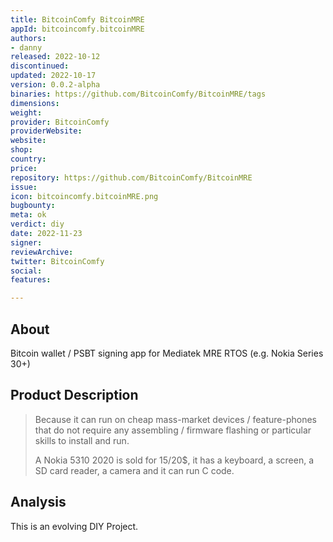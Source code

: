 ```yaml
---
title: BitcoinComfy BitcoinMRE
appId: bitcoincomfy.bitcoinMRE
authors:
- danny
released: 2022-10-12
discontinued: 
updated: 2022-10-17
version: 0.0.2-alpha
binaries: https://github.com/BitcoinComfy/BitcoinMRE/tags
dimensions: 
weight: 
provider: BitcoinComfy
providerWebsite: 
website: 
shop: 
country: 
price: 
repository: https://github.com/BitcoinComfy/BitcoinMRE
issue: 
icon: bitcoincomfy.bitcoinMRE.png
bugbounty: 
meta: ok
verdict: diy
date: 2022-11-23
signer: 
reviewArchive: 
twitter: BitcoinComfy
social: 
features: 

---
```


## About 

Bitcoin wallet / PSBT signing app for Mediatek MRE RTOS (e.g. Nokia Series 30+)

## Product Description 

> Because it can run on cheap mass-market devices / feature-phones that do not require any assembling / firmware flashing or particular skills to install and run.
> 
> A Nokia 5310 2020 is sold for 15/20$, it has a keyboard, a screen, a SD card reader, a camera and it can run C code.

## Analysis 

This is an evolving DIY Project.

